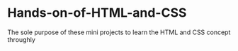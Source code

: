 # Hands-on-of-HTML-and-CSS
The sole purpose of these mini projects to learn the HTML and CSS concept throughly
